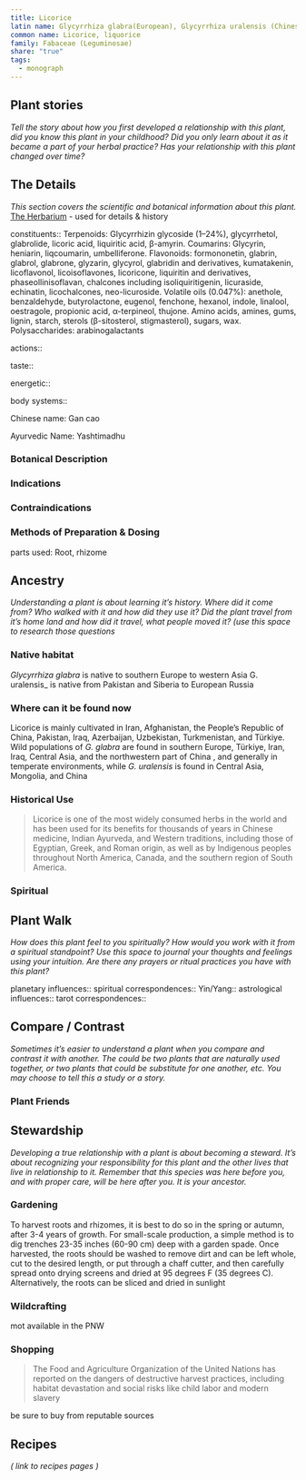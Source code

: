 ```yaml
---
title: Licorice
latin name: Glycyrrhiza glabra(European), Glycyrrhiza uralensis (Chinese)
common name: Licorice, liquorice
family: Fabaceae (Leguminosae)
share: "true"
tags:
  - monograph
---
```

## Plant stories
_Tell the story about how you first developed a relationship with this plant, did you know this plant in your childhood? Did you only learn about it as it became a part of your herbal practice? Has your relationship with this plant changed over time?_

## The Details
_This section covers the scientific and botanical information about this plant._
[The Herbarium](https://herbarium.theherbalacademy.com/monograph/wild-yam/) - used for details & history

constituents::
Terpenoids: Glycyrrhizin glycoside (1–24%), glycyrrhetol, glabrolide, licoric acid, liquiritic acid, β-amyrin. Coumarins: Glycyrin, heniarin, liqcoumarin, umbelliferone. Flavonoids: formononetin, glabrin, glabrol, glabrone, glyzarin, glycyrol, glabridin and derivatives, kumatakenin, licoflavonol, licoisoflavones, licoricone, liquiritin and derivatives, phaseollinisoflavan, chalcones including isoliquiritigenin, licuraside, echinatin, licochalcones, neo-licuroside. Volatile oils (0.047%): anethole, benzaldehyde, butyrolactone, eugenol, fenchone, hexanol, indole, linalool, oestragole, propionic acid, α-terpineol, thujone. Amino acids, amines, gums, lignin, starch, sterols (β-sitosterol, stigmasterol), sugars, wax. Polysaccharides: arabinogalactants

actions::

taste::

energetic::

body systems::

Chinese name: Gan cao

Ayurvedic Name: Yashtimadhu

### Botanical Description



### Indications

### Contraindications

### Methods of Preparation & Dosing
parts used: Root, rhizome

## Ancestry
_Understanding a plant is about learning it’s history. Where did it come from? Who walked with it and how did they use it? Did the plant travel from it’s home land and how did it travel, what people moved it? (use this space to research those questions_

### Native habitat
_Glycyrrhiza glabra_ is native to southern Europe to western Asia
G. uralensis_ is native from Pakistan and Siberia to European Russia

### Where can it be found now
Licorice is mainly cultivated in Iran, Afghanistan, the People’s Republic of China, Pakistan, Iraq, Azerbaijan, Uzbekistan, Turkmenistan, and Türkiye. Wild populations of _G. glabra_ are found in southern Europe, Türkiye, Iran, Iraq, Central Asia, and the northwestern part of China , and generally in temperate environments, while _G. uralensis_ is found in Central Asia, Mongolia, and China

### Historical Use
> Licorice is one of the most widely consumed herbs in the world and has been used for its benefits for thousands of years in Chinese medicine, Indian Ayurveda, and Western traditions, including those of Egyptian, Greek, and Roman origin, as well as by Indigenous peoples throughout North America, Canada, and the southern region of South America.



### Spiritual





## Plant Walk
_How does this plant feel to you spiritually? How would you work with it from a spiritual standpoint? Use this space to journal your thoughts and feelings using your intuition. Are there any prayers or ritual practices you have with this plant?_

planetary influences::
spiritual correspondences::
Yin/Yang::
astrological influences::
tarot correspondences::

## Compare / Contrast
_Sometimes it’s easier to understand a plant when you compare and contrast it with another. The could be two plants that are naturally used together, or two plants that could be substitute for one another, etc. You may choose to tell this a study or a story._

### Plant Friends


## Stewardship
_Developing a true relationship with a plant is about becoming a steward. It’s about recognizing your responsibility for this plant and the other lives that live in relationship to it. Remember that this species was here before you, and with proper care, will be here after you. It is your ancestor._

### Gardening
To harvest roots and rhizomes, it is best to do so in the spring or autumn, after 3-4 years of growth. For small-scale production, a simple method is to dig trenches 23-35 inches (60-90 cm) deep with a garden spade. Once harvested, the roots should be washed to remove dirt and can be left whole, cut to the desired length, or put through a chaff cutter, and then carefully spread onto drying screens and dried at 95 degrees F (35 degrees C). Alternatively, the roots can be sliced and dried in sunlight

### Wildcrafting
mot available in the PNW

### Shopping
> The Food and Agriculture Organization of the United Nations has reported on the dangers of destructive harvest practices, including habitat devastation and social risks like child labor and modern slavery

be sure to buy from reputable sources


## Recipes
_( link to recipes pages )_
